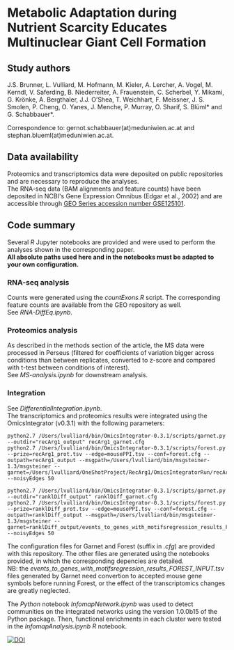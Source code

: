 # Metabolic Adaptation during Nutrient Scarcity Educates Multinuclear Giant Cell Formation

## Study authors

J.S. Brunner, L. Vulliard, M. Hofmann, M. Kieler, A. Lercher, A. Vogel, M. Kerndl, V. Saferding, B. Niederreiter, A. Frauenstein, C. Scherbel, Y. Mikami, G. Krönke, A. Bergthaler, J.J. O’Shea, T. Weichhart, F. Meissner, J. S. Smolen, P. Cheng, O. Yanes, J. Menche, P. Murray, O. Sharif, S. Blüml* and G. Schabbauer*.

Correspondence to: gernot.schabbauer(at)meduniwien.ac.at and stephan.blueml(at)meduniwien.ac.at.

## Data availability

Proteomics and transcriptomics data were deposited on public repositories and are necessary to reproduce the analyses.  
The RNA-seq data (BAM alignments and feature counts) have been deposited in NCBI's Gene Expression Omnibus (Edgar et al., 2002) and are accessible through [GEO Series accession number GSE125101](https://www.ncbi.nlm.nih.gov/geo/query/acc.cgi?acc=GSE125101).

## Code summary

Several *R* Jupyter notebooks are provided and were used to perform the analyses shown in the corresponding paper.  
**All absolute paths used here and in the notebooks must be adapted to your own configuration.**

### RNA-seq analysis

Counts were generated using the *countExons.R* script. The corresponding feature counts are available from the GEO repository as well.  
See *RNA-DiffEq.ipynb*.

### Proteomics analysis

As described in the methods section of the article, the MS data were processed in Perseus (filtered for coefficients of variation bigger across conditions than between replicates, converted to z-score and compared with t-test between conditions of interest).  
See *MS-analysis.ipynb* for downstream analysis.

### Integration

See *DifferentialIntegration.ipynb*.  
The transcriptomics and proteomics results were integrated using the OmicsIntegrator (v0.3.1) with the following parameters:

	python2.7 /Users/lvulliard/bin/OmicsIntegrator-0.3.1/scripts/garnet.py --outdir="recArg1_output" recArg1_garnet.cfg
	python2.7 /Users/lvulliard/bin/OmicsIntegrator-0.3.1/scripts/forest.py --prize=recArg1_prot.tsv --edge=mousePPI.tsv --conf=forest.cfg --outpath=recArg1_output --msgpath=/Users/lvulliard/bin/msgsteiner-1.3/msgsteiner --garnet=/Users/lvulliard/OneShotProject/RecArg1/OmicsIntegratorRun/recArg1_output/events_to_genes_with_motifsregression_results_FOREST_INPUT.tsv --noisyEdges 50

	python2.7 /Users/lvulliard/bin/OmicsIntegrator-0.3.1/scripts/garnet.py --outdir="ranklDiff_output" ranklDiff_garnet.cfg
	python2.7 /Users/lvulliard/bin/OmicsIntegrator-0.3.1/scripts/forest.py --prize=ranklDiff_prot.tsv --edge=mousePPI.tsv --conf=forest.cfg --outpath=ranklDiff_output --msgpath=/Users/lvulliard/bin/msgsteiner-1.3/msgsteiner --garnet=ranklDiff_output/events_to_genes_with_motifsregression_results_FOREST_INPUT.tsv --noisyEdges 50

 The configuration files for Garnet and Forest (suffix in *.cfg*) are provided with this repository. The other files are generated using the notebooks provided, in which the corresponding depencies are detailed.  
 NB: the *events_to_genes_with_motifsregression_results_FOREST_INPUT.tsv* files generated by Garnet need convertion to accepted mouse gene symbols before running Forest, or the effect of the transcriptomics changes are greatly neglected. 

The *Python* notebook *InfomapNetwork.ipynb* was used to detect communities on the integrated networks using the version 1.0.0b15 of the Python package. Then, functional enrichments in each cluster were tested in the *InfomapAnalysis.ipynb R* notebook.



[![DOI](https://zenodo.org/badge/164895854.svg)](https://zenodo.org/badge/latestdoi/164895854)
